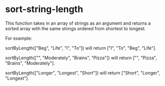 # sort-string-length
This function takes in an array of strings as an argument and returns a sorted array with the same strings ordered from shortest to longest.

For example:

sortByLength(["Beg", "Life", "I", "To"]) will return ["I", "To", "Beg", "Life"].

sortByLength(["", "Moderately", "Brains", "Pizza"]) will return ["", "Pizza", "Brains", "Moderately"].

sortByLength(["Longer", "Longest", "Short"]) will return ["Short", "Longer", "Longest"].

